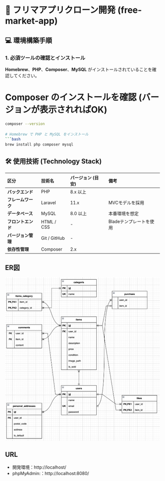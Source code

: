 # 🛒 フリマアプリクローン開発 (free-market-app)

## 💻 環境構築手順

### 1. 必須ツールの確認とインストール

**Homebrew**、**PHP**、**Composer**、**MySQL** がインストールされていることを確認してください。


# Composer のインストールを確認 (バージョンが表示されればOK)
```bash
composer --version

# Homebrew で PHP と MySQL をインストール
```bash
brew install php composer mysql
```


## 🛠️ 使用技術 (Technology Stack)

| 区分 | 技術名 | バージョン (目安) | 備考 |
| :--- | :--- | :--- | :--- |
| **バックエンド** | PHP | 8.x 以上 | |
| **フレームワーク** | Laravel | 11.x | MVCモデルを採用 |
| **データベース** | MySQL | 8.0 以上 | 本番環境を想定 |
| **フロントエンド** | HTML / CSS | - | Bladeテンプレートを使用 |
| **バージョン管理** | Git / GitHub | - | |
| **依存性管理** | Composer | 2.x | |

## ER図
![フリマアプリ ER図](模擬案件_フリマアプリ.png)

## URL
- 開発環境：http://localhost/
- phpMyAdmin:：http://localhost:8080/